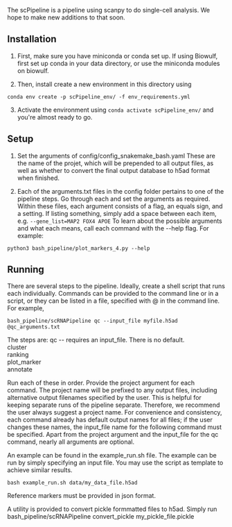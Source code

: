 The scPipeline is a pipeline using scanpy to do single-cell analysis. We hope to make new additions to that soon.

## Installation

1. First, make sure you have miniconda or conda set up. If using Biowulf, first set up conda in your data directory, or use the miniconda modules on biowulf.

2. Then, install create a new environment in this directory using
```
conda env create -p scPipeline_env/ -f env_requirements.yml
```
3. Activate the environment using `conda activate scPipeline_env/` and you're almost ready to go.

## Setup

1. Set the arguments of config/config_snakemake_bash.yaml
These are the name of the projet, which will be prepended to all output files, as well as
whether to convert the final output database to h5ad format when finished.

2. Each of the arguments.txt files in the config folder pertains to one of the pipeline steps.
Go through each and set the arguments as required. 
Within these files, each argument consists of a flag, an equals sign, and a setting. If listing something, 
simply add a space between each item, e.g. `--gene_list=MAP2 FOX4 APOE`
To learn about the possible arguments and what each means, call each command with the --help flag.
For example:
```
python3 bash_pipeline/plot_markers_4.py --help
```

## Running 
There are several steps to the pipeline. Ideally, create a shell script that runs each individually.
Commands can be provided to the command line or in a script,
or they can be listed in a file, specified with @ in the command line. For example, 
```
bash_pipeline/scRNAPipeline qc --input_file myfile.h5ad @qc_arguments.txt
```

The steps are:
qc -- requires an input_file. There is no default.  
cluster  
ranking  
plot_marker  
annotate  

Run each of these in order. Provide the project argument for each command. The project name will be prefixed to any output files, including alternative output filenames specified by the user. This is helpful for keeping separate runs of the pipeline separate. Therefore,
we recommend the user always suggest a project name.
For convenience and consistency, each command already has default
output names for all files; if the user changes these names, the input_file name for the following command must be specified.
Apart from the project argument
and the input_file for the qc command, nearly all arguments are optional.

An example can be found in the example_run.sh file.
The example can be run by simply specifying an input file.
You may use the script as template to achieve similar results.
```
bash example_run.sh data/my_data_file.h5ad
```

Reference markers must be provided in json format.

A utility is provided to convert pickle formmatted files to h5ad.
Simply run bash_pipeline/scRNAPipeline convert_pickle my_pickle_file.pickle







